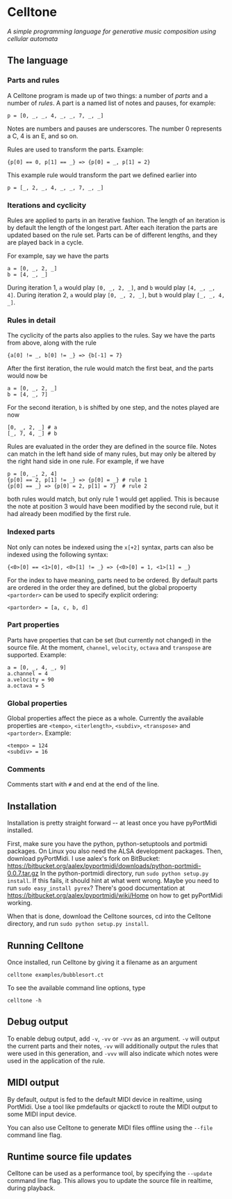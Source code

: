 Celltone
========

*A simple programming language for generative music composition using cellular automata*

The language
------------

### Parts and rules ###

A Celltone program is made up of two things: a number of *parts* and
a number of *rules*. A part is a named list of notes and pauses, for 
example:

    p = [0, _, _, 4, _, _, 7, _, _]


Notes are numbers and pauses are underscores. The number 0 represents
a C, 4 is an E, and so on.

Rules are used to transform the parts. Example:

    {p[0] == 0, p[1] == _} => {p[0] = _, p[1] = 2}


This example rule would transform the part we defined earlier into

    p = [_, 2, _, 4, _, _, 7, _, _]

### Iterations and cyclicity ###

Rules are applied to parts in an iterative fashion. The length
of an iteration is by default the length of the longest part.
After each iteration the parts are updated based on the rule set.
Parts can be of different lengths, and they are played back
in a cycle.

For example, say we have the parts

    a = [0, _, 2, _]
    b = [4, _, _]


During iteration 1, `a` would play `[0, _, 2, _]`, and `b` would play `[4, _, _, 4]`. During iteration 2, `a` would play `[0, _, 2, _]`, but `b` would play `[_, _, 4, _]`.

### Rules in detail ###

The cyclicity of the parts also applies to the rules. Say we have the
parts from above, along with the rule

    {a[0] != _, b[0] != _} => {b[-1] = 7}


After the first iteration, the rule would match the first beat,
and the parts would now be

    a = [0, _, 2, _]
    b = [4, _, 7]


For the second iteration, `b` is shifted by one step, and the notes
played are now

    [0, _, 2, _] # a
    [_, 7, 4, _] # b


Rules are evaluated in the order they are defined in the source file.
Notes can match in the left hand side of many rules, but may only
be altered by the right hand side in one rule. For example, if we have

    p = [0, _, 2, 4]
    {p[0] == 2, p[1] != _} => {p[0] = _} # rule 1
    {p[0] == _} => {p[0] = 2, p[1] = 7}  # rule 2


both rules would match, but only rule 1 would get applied. This is
because the note at position 3 would have been modified by the
second rule, but it had already been modified by the first rule.

### Indexed parts ###

Not only can notes be indexed using the `x[+2]` syntax, parts can
also be indexed using the following syntax:

    {<0>[0] == <1>[0], <0>[1] != _} => {<0>[0] = 1, <1>[1] = _}

For the index to have meaning, parts need to be ordered. By default
parts are ordered in the order they are defined, but the global
propoerty `<partorder>` can be used to specify explicit ordering:

    <partorder> = [a, c, b, d]
    
### Part properties ###

Parts have properties that can be set (but currently not changed)
in the source file. At the moment, `channel`, `velocity`,
`octava` and `transpose` are supported. Example:

    a = [0, _, 4, _, 9]
    a.channel = 4
    a.velocity = 90
    a.octava = 5

### Global properties ###

Global properties affect the piece as a whole. Currently the
available properties are `<tempo>`, `<iterlength>`, `<subdiv>`, `<transpose>` and `<partorder>`. Example:

    <tempo> = 124
    <subdiv> = 16


### Comments ###

Comments start with `#` and end at the end of the line.


Installation
------------

Installation is pretty straight forward -- at least once you have pyPortMidi installed.

First, make sure you have the python, python-setuptools and portmidi packages.
On Linux you also need the ALSA development packages. Then, download pyPortMidi. I use
aalex's fork on BitBucket: https://bitbucket.org/aalex/pyportmidi/downloads/python-portmidi-0.0.7.tar.gz
In the python-portmidi directory, run `sudo python setup.py install`. If this fails, it should hint
at what went wrong. Maybe you need to run `sudo easy_install pyrex`? 
There's good documentation at https://bitbucket.org/aalex/pyportmidi/wiki/Home
on how to get pyPortMidi working.

When that is done, download the Celltone sources, cd into the Celltone directory, and run `sudo python setup.py install`.

Running Celltone
----------------

Once installed, run Celltone by giving it a filename as an argument

    celltone examples/bubblesort.ct
    
To see the available command line options, type

    celltone -h

Debug output
------------

To enable debug output, add `-v`, `-vv` or `-vvv` as an argument.
`-v` will output the current parts and their notes, `-vv` will
additionally output the rules that were used in this generation, and
`-vvv` will also indicate which notes were used in the application
of the rule.

MIDI output
-----------

By default, output is fed to the default MIDI device in realtime,
using PortMidi. Use a tool like pmdefaults or
qjackctl to route the MIDI output to some MIDI input device. 

You can also use Celltone to generate MIDI files
offline using the `--file` command line flag.

Runtime source file updates
---------------------------

Celltone can be used as a performance tool, by specifying the
`--update` command line flag. This allows you to update the source
file in realtime, during playback.

